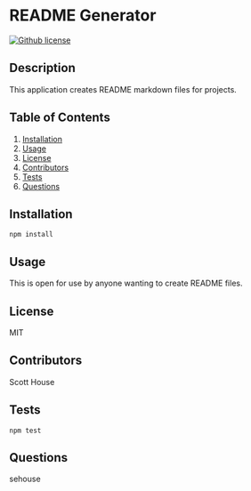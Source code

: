 # README Generator

[![Github license](https://img.shields.io/static/v1?label=License&message=MIT&color=blue)]()

## Description
 This application creates README markdown files for projects.

## Table of Contents
1. [Installation](#installation)
2. [Usage](#usage)
3. [License](#license)
4. [Contributors](#contributors)
5. [Tests](#tests)
6. [Questions](#questions)

## Installation
```npm install```

## Usage
 This is open for use by anyone wanting to create README files. 

## License
 MIT

## Contributors
 Scott House

## Tests
```npm test```

## Questions
 sehouse

